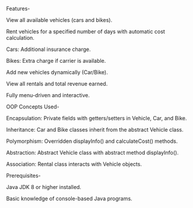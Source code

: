 Features-

View all available vehicles (cars and bikes).

Rent vehicles for a specified number of days with automatic cost calculation.

Cars: Additional insurance charge.

Bikes: Extra charge if carrier is available.

Add new vehicles dynamically (Car/Bike).

View all rentals and total revenue earned.

Fully menu-driven and interactive.

OOP Concepts Used-

Encapsulation: Private fields with getters/setters in Vehicle, Car, and Bike.

Inheritance: Car and Bike classes inherit from the abstract Vehicle class.

Polymorphism: Overridden displayInfo() and calculateCost() methods.

Abstraction: Abstract Vehicle class with abstract method displayInfo().

Association: Rental class interacts with Vehicle objects.

Prerequisites-

Java JDK 8 or higher installed.

Basic knowledge of console-based Java programs.
